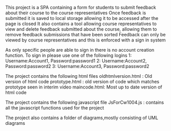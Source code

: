 This project is a SPA containing a form for students to submit feedback about their course to the course representatives
Once feedback is submitted it is saved to local storage allowing it to be accessed after the page is closed
It also contains a tool allowing course representatives to view and delete feedback submitted about the course, allowing them to remove feedback submissions that have been sorted
Feedback can only be viewed by course representatives and this is enforced with a sign in system

As only specific people are able to sign in there is no account creation function. To sign in please use one of the following logins
1: Username:Account1, Password:password1
2: Username:Account2, Password:password2
3: Username:Account3, Password:password2

The project contains the following html files
oldhtmlversion.html : Old version of html code
prototype.html : old version of code which matches prototype seen in interim video
maincode.html: Most up to date version of html code

The project contains the following javascript file
JsForCw1004.js : contains all the javascript functions used for the project

The project also contains a folder of diagrams,mostly consisting of UML diagrams







